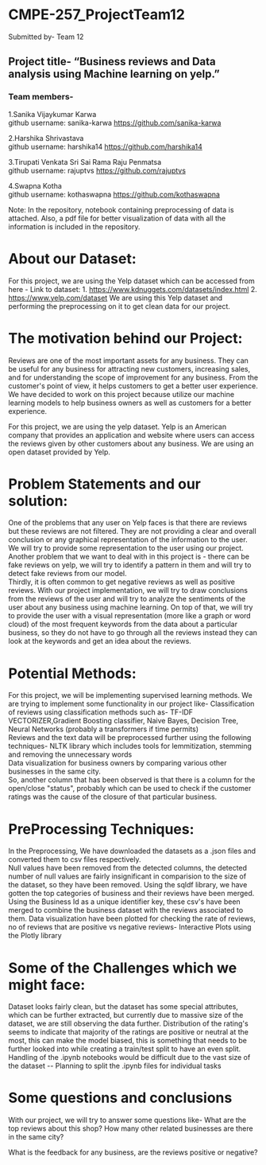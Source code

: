# CMPE-257_ProjectTeam12

Submitted by- Team 12

## Project title- “Business reviews and Data analysis using Machine learning on yelp.” <br>

### Team members- 

1.Sanika Vijaykumar Karwa  <br>
github username: sanika-karwa 
https://github.com/sanika-karwa

2.Harshika Shrivastava <br>
github username: harshika14
https://github.com/harshika14

3.Tirupati Venkata Sri Sai Rama Raju Penmatsa <br>
github username: rajuptvs
https://github.com/rajuptvs

4.Swapna Kotha <br>
github username: kothaswapna
https://github.com/kothaswapna

 
Note: In the repository, notebook containing preprocessing of data is attached. Also, a pdf file for better visualization of data with all the information is included in the repository. 
 
 
 
# About our Dataset: 
   For this project, we are using the Yelp dataset which can be accessed from here -
     Link to dataset:  1. https://www.kdnuggets.com/datasets/index.html
                                2. https://www.yelp.com/dataset
 We are using this Yelp dataset and performing the preprocessing on it to get clean data for our project.
 
 
# The motivation behind our Project:
Reviews are one of the most important assets for any business. They can be useful for any business for attracting new customers, increasing sales, and for understanding the scope of improvement for any business. From the customer's point of view, it helps customers to get a better user experience. We have decided to work on this project because utilize our machine learning models to help business owners as well as customers for a better experience.

For this project, we are using the yelp dataset. Yelp is an American company that provides an application and website where users can access the reviews given by other customers about any business. We are using an open dataset provided by Yelp.


# Problem Statements and our solution:
One of the problems that any user on Yelp faces is that there are reviews but these reviews are not filtered. They are not providing a clear and overall conclusion or any graphical representation of the information to the user. We will try to provide some representation to the user using our project.<br>
Another problem that we want to deal with in this project is - there can be fake reviews on yelp, we will try to identify a pattern in them and will try to detect fake reviews from our model. <br>
Thirdly, it is often common to get negative reviews as well as positive reviews. With our project implementation, we will try to draw conclusions from the reviews of the user and will try to analyze the sentiments of the user about any business using machine learning.
On top of that, we will try to provide the user with a visual representation (more like a graph or word cloud) of the most frequent keywords from the data about a particular business, so they do not have to go through all the reviews instead they can look at the keywords and get an idea about the reviews.


# Potential Methods:
For this project, we will be implementing supervised learning methods. We are trying to implement some functionality in our project like-
Classification of reviews using classification methods such as- TF-IDF VECTORIZER,Gradient Boosting classifier, Naive Bayes, Decision Tree, Neural Networks (probably a transformers if time permits)<br>
Reviews and the text data will be preprocessed further using the following techniques- NLTK library which includes tools for lemmitization, stemming and removing the unnecessary words <br>
Data visualization for business owners by comparing various other businesses in the same city. <br>
So, another column that has been observed is that there is a column for the open/close "status", probably which can be used to check if the customer ratings was the cause of the closure of that particular business.

# PreProcessing Techniques:
In the Preprocessing, 
We have downloaded the datasets as a .json files and converted them to csv files respectively.<br>
Null values have been removed from the detected columns, the detected number of null values are fairly insignificant in comparision to the size of the dataset, so they have been removed. 
Using the sqldf library, we have gotten the top categories of business and their reviews have been merged.<br>
Using the Business Id as a unique identifier key, these csv's have been merged to combine the business dataset with the reviews associated to them. 
Data visualization have been plotted for checking the rate of reviews, no of reviews that are positive vs negative reviews- Interactive Plots using the Plotly library <br>

# Some of the Challenges which we might face:

Dataset looks fairly clean, but the dataset has some special attributes, which can be further extracted, but currently due to massive size of the dataset, we are still observing the data further.
Distribution of the rating's seems to indicate that majority of the ratings are positive or neutral at the most, this can make the model biased, this is something that needs to be further looked into while creating a train/test split to have an even split.
Handling of the .ipynb notebooks would be difficult due to the vast size of the dataset -- Planning to split the .ipynb files for individual tasks <br>


# Some questions and conclusions 
With our project, we will try to answer some questions like-
What are the top reviews about this shop?
How many other related businesses are there in the same city?

What is the feedback for any business, are the reviews positive or negative?
